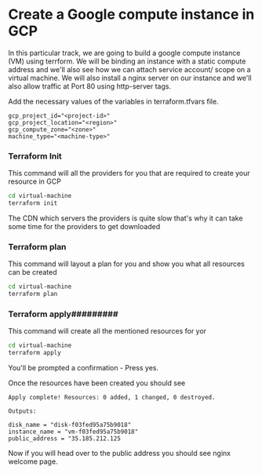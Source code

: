 # Create a Google compute instance in GCP

In this particular track, we are going to build a google compute instance (VM) using terrform.
We will be binding an instance with a static compute address and we'll also see how we can
attach service account/ scope on a virtual machine. We will also install a nginx server on our instance and we'll also allow traffic at Port 80 using http-server tags.


Add the necessary values of the variables in terraform.tfvars file.

```
gcp_project_id="<project-id>"
gcp_project_location="<region>"
gcp_compute_zone="<zone>"
machine_type="<machine-type>"
```

### Terraform Init

This command will all the providers for you that are required to create your resource in GCP

```bash
cd virtual-machine
terraform init
```

The CDN which servers the providers is quite slow that's why it can take some time for the providers to get downloaded

### Terraform plan

This command will layout a plan for you and show you what all resources can be created

```bash
cd virtual-machine
terraform plan
```

### Terraform apply#########

This command will create all the mentioned resources for yor

```bash
cd virtual-machine
terraform apply
```

You'll be prompted a confirmation - Press yes.

Once the resources have been created you should see

```
Apply complete! Resources: 0 added, 1 changed, 0 destroyed.

Outputs:

disk_name = "disk-f03fed95a75b9018"
instance_name = "vm-f03fed95a75b9018"
public_address = "35.185.212.125
```

Now if you will head over to the public address you should see nginx welcome page.
